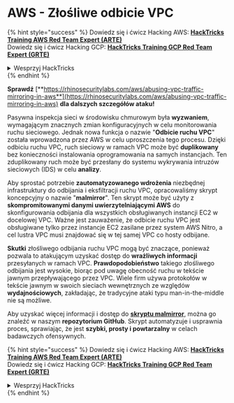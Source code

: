 # AWS - Złośliwe odbicie VPC

{% hint style="success" %}
Dowiedz się i ćwicz Hacking AWS: <img src="/.gitbook/assets/image.png" alt="" data-size="line">[**HackTricks Training AWS Red Team Expert (ARTE)**](https://training.hacktricks.xyz/courses/arte)<img src="/.gitbook/assets/image.png" alt="" data-size="line">\
Dowiedz się i ćwicz Hacking GCP: <img src="/.gitbook/assets/image (2).png" alt="" data-size="line">[**HackTricks Training GCP Red Team Expert (GRTE)**<img src="/.gitbook/assets/image (2).png" alt="" data-size="line">](https://training.hacktricks.xyz/courses/grte)

<details>

<summary>Wesprzyj HackTricks</summary>

* Sprawdź [**plan abonamentowy**](https://github.com/sponsors/carlospolop)!
* **Dołącz do** 💬 [**grupy Discord**](https://discord.gg/hRep4RUj7f) lub [**grupy telegramowej**](https://t.me/peass) lub **śledź** nas na **Twitterze** 🐦 [**@hacktricks\_live**](https://twitter.com/hacktricks\_live)**.**
* **Dziel się trikami hakerskimi, przesyłając PR-y do** [**HackTricks**](https://github.com/carlospolop/hacktricks) i [**HackTricks Cloud**](https://github.com/carlospolop/hacktricks-cloud) repozytoriów na GitHubie.

</details>
{% endhint %}

**Sprawdź** [**https://rhinosecuritylabs.com/aws/abusing-vpc-traffic-mirroring-in-aws**](https://rhinosecuritylabs.com/aws/abusing-vpc-traffic-mirroring-in-aws) **dla dalszych szczegółów ataku!**

Pasywna inspekcja sieci w środowisku chmurowym była **wyzwaniem**, wymagającym znacznych zmian konfiguracyjnych w celu monitorowania ruchu sieciowego. Jednak nowa funkcja o nazwie "**Odbicie ruchu VPC**" została wprowadzona przez AWS w celu uproszczenia tego procesu. Dzięki odbiciu ruchu VPC, ruch sieciowy w ramach VPC może być **duplikowany** bez konieczności instalowania oprogramowania na samych instancjach. Ten zduplikowany ruch może być przesłany do systemu wykrywania intruzów sieciowych (IDS) w celu **analizy**.

Aby sprostać potrzebie **zautomatyzowanego wdrożenia** niezbędnej infrastruktury do odbijania i eksfiltracji ruchu VPC, opracowaliśmy skrypt koncepcyjny o nazwie "**malmirror**". Ten skrypt może być użyty z **skompromitowanymi danymi uwierzytelniającymi AWS** do skonfigurowania odbijania dla wszystkich obsługiwanych instancji EC2 w docelowej VPC. Ważne jest zauważenie, że odbicie ruchu VPC jest obsługiwane tylko przez instancje EC2 zasilane przez system AWS Nitro, a cel lustra VPC musi znajdować się w tej samej VPC co hosty odbijane.

**Skutki** złośliwego odbijania ruchu VPC mogą być znaczące, ponieważ pozwala to atakującym uzyskać dostęp do **wrażliwych informacji** przesyłanych w ramach VPC. **Prawdopodobieństwo** takiego złośliwego odbijania jest wysokie, biorąc pod uwagę obecność ruchu w tekście jawnym przepływającego przez VPC. Wiele firm używa protokołów w tekście jawnym w swoich sieciach wewnętrznych ze względów **wydajnościowych**, zakładając, że tradycyjne ataki typu man-in-the-middle nie są możliwe.

Aby uzyskać więcej informacji i dostęp do [**skryptu malmirror**](https://github.com/RhinoSecurityLabs/Cloud-Security-Research/tree/master/AWS/malmirror), można go znaleźć w naszym **repozytorium GitHub**. Skrypt automatyzuje i usprawnia proces, sprawiając, że jest **szybki, prosty i powtarzalny** w celach badawczych ofensywnych.

{% hint style="success" %}
Dowiedz się i ćwicz Hacking AWS: <img src="/.gitbook/assets/image.png" alt="" data-size="line">[**HackTricks Training AWS Red Team Expert (ARTE)**](https://training.hacktricks.xyz/courses/arte)<img src="/.gitbook/assets/image.png" alt="" data-size="line">\
Dowiedz się i ćwicz Hacking GCP: <img src="/.gitbook/assets/image (2).png" alt="" data-size="line">[**HackTricks Training GCP Red Team Expert (GRTE)**<img src="/.gitbook/assets/image (2).png" alt="" data-size="line">](https://training.hacktricks.xyz/courses/grte)

<details>

<summary>Wesprzyj HackTricks</summary>

* Sprawdź [**plan abonamentowy**](https://github.com/sponsors/carlospolop)!
* **Dołącz do** 💬 [**grupy Discord**](https://discord.gg/hRep4RUj7f) lub [**grupy telegramowej**](https://t.me/peass) lub **śledź** nas na **Twitterze** 🐦 [**@hacktricks\_live**](https://twitter.com/hacktricks\_live)**.**
* **Dziel się trikami hakerskimi, przesyłając PR-y do** [**HackTricks**](https://github.com/carlospolop/hacktricks) i [**HackTricks Cloud**](https://github.com/carlospolop/hacktricks-cloud) repozytoriów na GitHubie.

</details>
{% endhint %}
